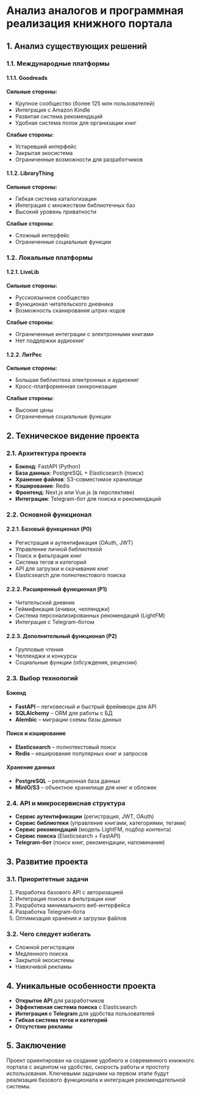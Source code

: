 # Анализ аналогов и программная реализация книжного портала

## 1. Анализ существующих решений

### 1.1. Международные платформы

#### 1.1.1. Goodreads
**Сильные стороны:**
- Крупное сообщество (более 125 млн пользователей)
- Интеграция с Amazon Kindle
- Развитая система рекомендаций
- Удобная система полок для организации книг

**Слабые стороны:**
- Устаревший интерфейс
- Закрытая экосистема
- Ограниченные возможности для разработчиков

#### 1.1.2. LibraryThing
**Сильные стороны:**
- Гибкая система каталогизации
- Интеграция с множеством библиотечных баз
- Высокий уровень приватности

**Слабые стороны:**
- Сложный интерфейс
- Ограниченные социальные функции

### 1.2. Локальные платформы

#### 1.2.1. LiveLib
**Сильные стороны:**
- Русскоязычное сообщество
- Функционал читательского дневника
- Возможность сканирования штрих-кодов

**Слабые стороны:**
- Ограниченные интеграции с электронными книгами
- Нет поддержки аудиокниг

#### 1.2.2. ЛитРес
**Сильные стороны:**
- Большая библиотека электронных и аудиокниг
- Кросс-платформенная синхронизация

**Слабые стороны:**
- Высокие цены
- Ограниченные социальные функции

## 2. Техническое видение проекта

### 2.1. Архитектура проекта
- **Бэкенд**: FastAPI (Python)
- **База данных**: PostgreSQL + Elasticsearch (поиск)
- **Хранение файлов**: S3-совместимое хранилище
- **Кэширование**: Redis
- **Фронтенд**: Next.js или Vue.js (в перспективе)
- **Интеграции**: Telegram-бот для поиска и рекомендаций

### 2.2. Основной функционал
#### 2.2.1. Базовый функционал (P0)
- Регистрация и аутентификация (OAuth, JWT)
- Управление личной библиотекой
- Поиск и фильтрация книг
- Система тегов и категорий
- API для загрузки и скачивания книг
- Elasticsearch для полнотекстового поиска

#### 2.2.2. Расширенный функционал (P1)
- Читательский дневник
- Геймификация (ачивки, челленджи)
- Система персонализированных рекомендаций (LightFM)
- Интеграция с Telegram-ботом

#### 2.2.3. Дополнительный функционал (P2)
- Групповые чтения
- Челленджи и конкурсы
- Социальные функции (обсуждения, рецензии)

### 2.3. Выбор технологий
#### Бэкенд
- **FastAPI** – легковесный и быстрый фреймворк для API
- **SQLAlchemy** – ORM для работы с БД
- **Alembic** – миграции схемы базы данных

#### Поиск и кэширование
- **Elasticsearch** – полнотекстовый поиск
- **Redis** – кеширование популярных книг и запросов

#### Хранение данных
- **PostgreSQL** – реляционная база данных
- **MinIO/S3** – объектное хранилище для книг и обложек

### 2.4. API и микросервисная структура
- **Сервис аутентификации** (регистрация, JWT, OAuth)
- **Сервис библиотеки** (управление книгами, категориями, тегами)
- **Сервис рекомендаций** (модель LightFM, подбор контента)
- **Сервис поиска** (Elasticsearch + FastAPI)
- **Telegram-бот** (поиск книг, рекомендации, напоминания)

## 3. Развитие проекта
### 3.1. Приоритетные задачи
1. Разработка базового API с авторизацией
2. Интеграция поиска и фильтрации книг
3. Разработка минимального веб-интерфейса
4. Разработка Telegram-бота
5. Оптимизация хранения и загрузки файлов

### 3.2. Чего следует избегать
- Сложной регистрации
- Медленного поиска
- Закрытой экосистемы
- Навязчивой рекламы

## 4. Уникальные особенности проекта
- **Открытое API** для разработчиков
- **Эффективная система поиска** с Elasticsearch
- **Интеграция с Telegram** для удобства пользователей
- **Гибкая система тегов и категорий**
- **Отсутствие рекламы**

## 5. Заключение
Проект ориентирован на создание удобного и современного книжного портала с акцентом на удобство, скорость работы и простоту использования. Ключевыми задачами на первом этапе будут реализация базового функционала и интеграция рекомендательной системы.

